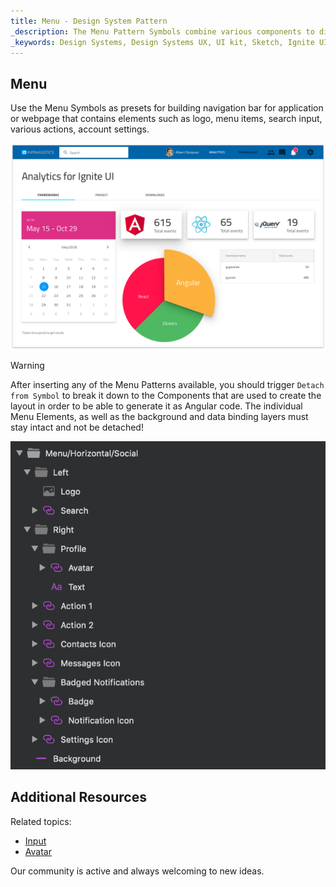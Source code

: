 ```yaml
---
title: Menu - Design System Pattern
_description: The Menu Pattern Symbols combine various components to display navigation bar in different scenarios, such as e-commerce, application or website.
_keywords: Design Systems, Design Systems UX, UI kit, Sketch, Ignite UI for Angular, Sketch to Angular, Angular, Angular Design System, Export code from Sketch, Design Kits for Angular, Sketch HTML, Sketch to HTML, Sketch UI kits
---
```


## Menu

Use the Menu Symbols as presets for building navigation bar for application or webpage that contains elements such as logo, menu items, search input, various actions, account settings.


<img class="responsive-img" src="../images/menu.png" srcset="../images/menu@2x.png 2x" />


> [!WARNING]
> After inserting any of the Menu Patterns available, you should trigger `Detach from Symbol` to break it down to the Components that are used to create the layout in order to be able to generate it as Angular code. The individual Menu Elements, as well as the background and data binding layers must stay intact and not be detached!

<img class="responsive-img" src="../images/menu_detach.png" />

## Additional Resources

Related topics:

- [Input](../components/input.md)
- [Avatar](../components/avatar.md)
  <div class="divider--half"></div>

Our community is active and always welcoming to new ideas.


